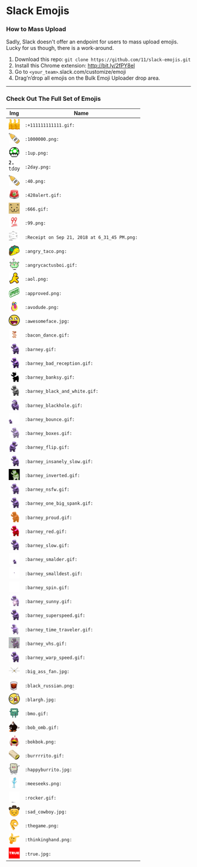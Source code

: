 # Slack Emojis

### How to Mass Upload
Sadly, Slack doesn't offer an endpoint for users to mass upload emojis. Lucky for us though, there is a work-around.

1. Download this repo: `git clone https://github.com/11/slack-emojis.git`
2. Install this Chrome extension: http://bit.ly/2fPY8el
3. Go to `<your_team>`.slack.com/customize/emoji
4. Drag’n’drop all emojis on the Bulk Emoji Uploader drop area.

---

### Check Out The Full Set of Emojis

| Img | Name |
|--- | --- |
| <img src="./emojis/+111111111111.gif" width="30px" height="30px"></img> | `:+111111111111.gif:` |
| <img src="./emojis/1000000.png" width="30px" height="30px"></img> | `:1000000.png:` |
| <img src="./emojis/1up.png" width="30px" height="30px"></img> | `:1up.png:` |
| <img src="./emojis/2day.png" width="30px" height="30px"></img> | `:2day.png:` |
| <img src="./emojis/40.png" width="30px" height="30px"></img> | `:40.png:` |
| <img src="./emojis/420alert.gif" width="30px" height="30px"></img> | `:420alert.gif:` |
| <img src="./emojis/666.gif" width="30px" height="30px"></img> | `:666.gif:` |
| <img src="./emojis/99.png" width="30px" height="30px"></img> | `:99.png:` |
| <img src="./emojis/Receipt on Sep 21, 2018 at 6_31_45 PM.png" width="30px" height="30px"></img> | `:Receipt on Sep 21, 2018 at 6_31_45 PM.png:` |
| <img src="./emojis/angry_taco.png" width="30px" height="30px"></img> | `:angry_taco.png:` |
| <img src="./emojis/angrycactusboi.gif" width="30px" height="30px"></img> | `:angrycactusboi.gif:` |
| <img src="./emojis/aol.png" width="30px" height="30px"></img> | `:aol.png:` |
| <img src="./emojis/approved.png" width="30px" height="30px"></img> | `:approved.png:` |
| <img src="./emojis/avodude.png" width="30px" height="30px"></img> | `:avodude.png:` |
| <img src="./emojis/awesomeface.jpg" width="30px" height="30px"></img> | `:awesomeface.jpg:` |
| <img src="./emojis/bacon_dance.gif" width="30px" height="30px"></img> | `:bacon_dance.gif:` |
| <img src="./emojis/barney.gif" width="30px" height="30px"></img> | `:barney.gif:` |
| <img src="./emojis/barney_bad_reception.gif" width="30px" height="30px"></img> | `:barney_bad_reception.gif:` |
| <img src="./emojis/barney_banksy.gif" width="30px" height="30px"></img> | `:barney_banksy.gif:` |
| <img src="./emojis/barney_black_and_white.gif" width="30px" height="30px"></img> | `:barney_black_and_white.gif:` |
| <img src="./emojis/barney_blackhole.gif" width="30px" height="30px"></img> | `:barney_blackhole.gif:` |
| <img src="./emojis/barney_bounce.gif" width="30px" height="30px"></img> | `:barney_bounce.gif:` |
| <img src="./emojis/barney_boxes.gif" width="30px" height="30px"></img> | `:barney_boxes.gif:` |
| <img src="./emojis/barney_flip.gif" width="30px" height="30px"></img> | `:barney_flip.gif:` |
| <img src="./emojis/barney_insanely_slow.gif" width="30px" height="30px"></img> | `:barney_insanely_slow.gif:` |
| <img src="./emojis/barney_inverted.gif" width="30px" height="30px"></img> | `:barney_inverted.gif:` |
| <img src="./emojis/barney_nsfw.gif" width="30px" height="30px"></img> | `:barney_nsfw.gif:` |
| <img src="./emojis/barney_one_big_spank.gif" width="30px" height="30px"></img> | `:barney_one_big_spank.gif:` |
| <img src="./emojis/barney_proud.gif" width="30px" height="30px"></img> | `:barney_proud.gif:` |
| <img src="./emojis/barney_red.gif" width="30px" height="30px"></img> | `:barney_red.gif:` |
| <img src="./emojis/barney_slow.gif" width="30px" height="30px"></img> | `:barney_slow.gif:` |
| <img src="./emojis/barney_smalder.gif" width="30px" height="30px"></img> | `:barney_smalder.gif:` |
| <img src="./emojis/barney_smalldest.gif" width="30px" height="30px"></img> | `:barney_smalldest.gif:` |
| <img src="./emojis/barney_spin.gif" width="30px" height="30px"></img> | `:barney_spin.gif:` |
| <img src="./emojis/barney_sunny.gif" width="30px" height="30px"></img> | `:barney_sunny.gif:` |
| <img src="./emojis/barney_superspeed.gif" width="30px" height="30px"></img> | `:barney_superspeed.gif:` |
| <img src="./emojis/barney_time_traveler.gif" width="30px" height="30px"></img> | `:barney_time_traveler.gif:` |
| <img src="./emojis/barney_vhs.gif" width="30px" height="30px"></img> | `:barney_vhs.gif:` |
| <img src="./emojis/barney_warp_speed.gif" width="30px" height="30px"></img> | `:barney_warp_speed.gif:` |
| <img src="./emojis/big_ass_fan.jpg" width="30px" height="30px"></img> | `:big_ass_fan.jpg:` |
| <img src="./emojis/black_russian.png" width="30px" height="30px"></img> | `:black_russian.png:` |
| <img src="./emojis/blargh.jpg" width="30px" height="30px"></img> | `:blargh.jpg:` |
| <img src="./emojis/bmo.gif" width="30px" height="30px"></img> | `:bmo.gif:` |
| <img src="./emojis/bob_omb.gif" width="30px" height="30px"></img> | `:bob_omb.gif:` |
| <img src="./emojis/bokbok.png" width="30px" height="30px"></img> | `:bokbok.png:` |
| <img src="./emojis/burrrrito.gif" width="30px" height="30px"></img> | `:burrrrito.gif:` |
| <img src="./emojis/happyburrito.jpg" width="30px" height="30px"></img> | `:happyburrito.jpg:` |
| <img src="./emojis/meeseeks.png" width="30px" height="30px"></img> | `:meeseeks.png:` |
| <img src="./emojis/rocker.gif" width="30px" height="30px"></img> | `:rocker.gif:` |
| <img src="./emojis/sad_cowboy.jpg" width="30px" height="30px"></img> | `:sad_cowboy.jpg:` |
| <img src="./emojis/thegame.png" width="30px" height="30px"></img> | `:thegame.png:` |
| <img src="./emojis/thinkinghand.png" width="30px" height="30px"></img> | `:thinkinghand.png:` |
| <img src="./emojis/true.jpg" width="30px" height="30px"></img> | `:true.jpg:` |
